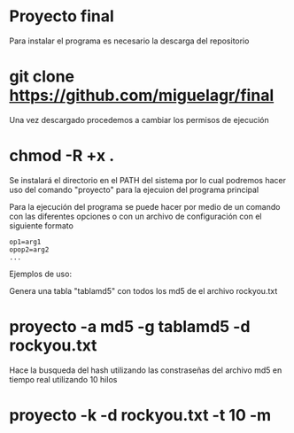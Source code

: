 # Proyecto final

Para instalar el programa es necesario la descarga del repositorio

# git clone https://github.com/miguelagr/final

Una vez descargado procedemos a cambiar los permisos de ejecución

# chmod -R +x . 

Se instalará el directorio en el PATH del sistema por lo cual podremos hacer uso del comando "proyecto" para la ejecuion del programa principal

Para la ejecución del programa se puede hacer por medio de un comando con las diferentes opciones o con un archivo de configuración con el siguiente formato 

```
op1=arg1
opop2=arg2
...
```

Ejemplos de uso:

Genera una tabla "tablamd5" con todos los md5 de el archivo rockyou.txt

# proyecto -a md5 -g tablamd5 -d rockyou.txt

Hace la busqueda del hash utilizando las constraseñas del archivo md5 en tiempo real utilizando 10 hilos 

# proyecto -k -d rockyou.txt -t 10 -m <hexdigest>

